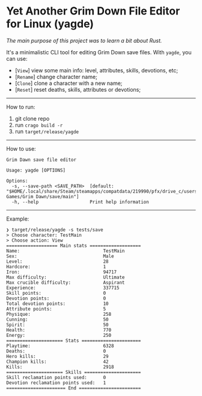 # Yet Another Grim Down File Editor for Linux (yagde)

_The main purpose of this project was to learn a bit about Rust._

It's a minimalistic CLI tool for editing Grim Down save files. With `yagde`, you can use:

- [`View`] view some main info: level, attributes, skills, devotions, etc;
- [`Rename`] change character name;
- [`Clone`] clone a character with a new name;
- [`Reset`] reset deaths, skills, attributes or devotions;

---

How to run:

1. git clone repo
2. run `crago build -r`
3. run `target/release/yagde`

---

How to use:

```
Grim Dawn save file editor

Usage: yagde [OPTIONS]

Options:
  -s, --save-path <SAVE_PATH>  [default: "$HOME/.local/share/Steam/steamapps/compatdata/219990/pfx/drive_c/users/steamuser/Documents/My Games/Grim Dawn/save/main"]
  -h, --help                   Print help information
```

---

Example:

```
❯ target/release/yagde -s tests/save
> Choose character: TestMain
> Choose action: View
=================== Main stats ===================
Name:                               TestMain
Sex:                                Male
Level:                              28
Hardcore:                           1
Iron:                               94717
Max difficulty:                     Ultimate
Max crucible difficulty:            Aspirant
Experience:                         337715
Skill points:                       0
Devotion points:                    0
Total devotion points:              10
Attribute points:                   5
Physique:                           258
Cunning:                            50
Spirit:                             50
Health:                             770
Energy:                             250
===================== Stats ======================
Playtime:                           6328
Deaths:                             0
Hero kills:                         29
Champion kills:                     42
Kills:                              2918
===================== Skills =====================
Skill reclamation points used:      0
Devotion reclamation points used:   1
====================== End =======================
```
